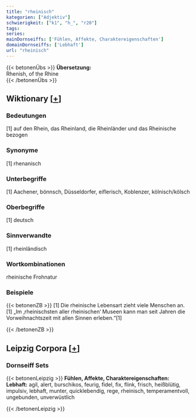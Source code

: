 ```yaml
---
title: "rheinisch"
kategorien: ["Adjektiv"]
schwierigkeit: ["k1", "h_", "r20"]
tags:
series:
mainDornseiffs: ['Fühlen, Affekte, Charaktereigenschaften']
domainDornseiffs: ['Lebhaft']
url: "rheinisch"
---
```


{{< betonenÜbs >}}
**Übersetzung:**  
Rhenish, of  the Rhine  
{{< /betonenÜbs >}}

## Wiktionary [[+](https://de.wiktionary.org/wiki/rheinisch)]

### Bedeutungen
[1] auf den Rhein, das Rheinland, die Rheinländer und das Rheinische bezogen  

### Synonyme
[1] rhenanisch  

### Unterbegriffe
[1] Aachener, bönnsch, Düsseldorfer, eiflerisch, Koblenzer, kölnisch/kölsch  

### Oberbegriffe
[1] deutsch  

### Sinnverwandte
[1] rheinländisch  

### Wortkombinationen
rheinische Frohnatur  

### Beispiele
{{< betonenZB >}}
[1] Die rheinische Lebensart zieht viele Menschen an.  
[1] „Im ‚rheinischsten aller rheinischen‘ Museen kann man seit Jahren die Vorweihnachtszeit mit allen Sinnen erleben.“[1]  

{{< /betonenZB >}}

## Leipzig Corpora [[+](https://corpora.uni-leipzig.de/en/res?word=rheinisch&corpusId=deu_newscrawl-public_2018)]

### Dornseiff Sets
{{< betonenLeipzig >}}
**Fühlen, Affekte, Charaktereigenschaften:**  
**Lebhaft:** agil, alert, burschikos, feurig, fidel, fix, flink, frisch, heißblütig, impulsiv, lebhaft, munter, quicklebendig, rege, rheinisch, temperamentvoll, ungebunden, unverwüstlich  

{{< /betonenLeipzig >}}
